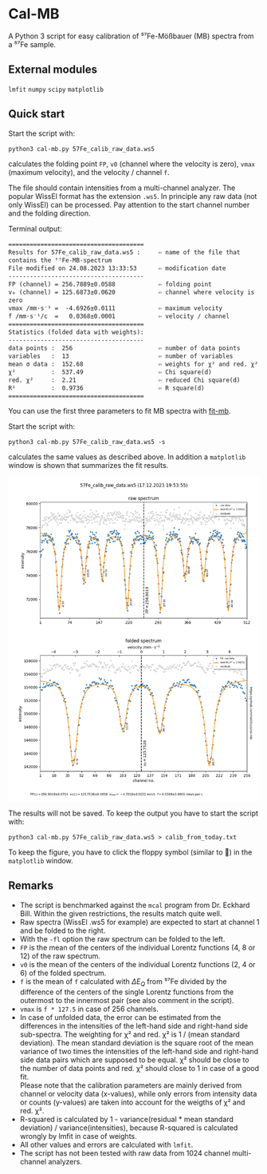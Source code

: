 # Cal-MB

A Python 3 script for easy calibration of ⁵⁷Fe-Mößbauer (MB) spectra from a ⁵⁷Fe sample. 

## External modules

`lmfit`
`numpy` 
`scipy` 
`matplotlib`

## Quick start

Start the script with:
```console
python3 cal-mb.py 57Fe_calib_raw_data.ws5
```
calculates the folding point `FP`, `v0` (channel where the velocity is zero),
`vmax` (maximum velocity), and the velocity / channel `f`.

The file should contain intensities from a multi-channel analyzer. The popular WissEl format
has the extension `.ws5`. In principle any raw data (not only WissEl) can be processed. Pay 
attention to the start channel number and the folding direction.

Terminal output:
```
======================================
Results for 57Fe_calib_raw_data.ws5 :     ⇦ name of the file that contains the ⁵⁷Fe-MB-spectrum 
File modified on 24.08.2023 13:33:53      ⇦ modification date
--------------------------------------
FP (channel) = 256.7889±0.0588            ⇦ folding point
v₀ (channel) = 125.6873±0.0620            ⇦ channel where velocity is zero
vmax /mm·s⁻¹ =  -4.6926±0.0111            ⇦ maximum velocity
f /mm·s⁻¹/c  =   0.0368±0.0001            ⇦ velocity / channel 
======================================
Statistics (folded data with weights):
--------------------------------------
data points :  256                        ⇦ number of data points
variables   :  13                         ⇦ number of variables
mean σ data :  152.68                     ⇦ weights for χ² and red. χ²
χ²          :  537.49                     ⇦ Chi square(d) 
red. χ²     :  2.21                       ⇦ reduced Chi square(d)
R²          :  0.9736                     ⇦ R square(d)
======================================
```
You can use the first three parameters to fit MB spectra with [fit-mb](https://github.com/radi0sus/fit-mb). 

Start the script with:
```console
python3 cal-mb.py 57Fe_calib_raw_data.ws5 -s
```
calculates the same values as described above. In addition a `matplotlib` window is shown that 
summarizes the fit results.

<img src='examples\Figure_2.png' alt='Fit' width=600 align='center'> 

The results will not be saved. To keep the output you have to start the script with:
```console
python3 cal-mb.py 57Fe_calib_raw_data.ws5 > calib_from_today.txt
```
To keep the figure, you have to click the floppy symbol (similar to 💾) in the `matplotlib` window.

## Remarks

- The script is benchmarked against the `mcal` program from Dr. Eckhard Bill.
  Within the given restrictions, the results match quite well.
- Raw spectra (WissEl .ws5 for example) are expected to start at channel 1 and be folded to the right.
- With the `-fl` option the raw spectrum can be folded to the left.
- `FP` is the mean of the centers of the individual Lorentz functions (4, 8 or 12) of the raw spectrum.
- `v0` is the mean of the centers of the individual Lorentz functions (2, 4 or 6) of the folded spectrum.
- `f` is the mean of `f` calculated with $\Delta E_Q$ from ⁵⁷Fe divided by the difference of the centers of 
   the single Lorentz functions from the outermost to the innermost pair (see also comment in the script).
- `vmax` is  `f * 127.5` in case of 256 channels. 
- In case of unfolded data, the error can be estimated from the differences in the intensities of the left-hand side and
  right-hand side sub-spectra. The weighting for χ² and red. χ² is 1 / (mean standard deviation).
  The mean standard deviation is the square root of the mean variance of two times the intensities of the left-hand side
  and right-hand side data pairs which are supposed to be equal. χ² should be close to the number of data points and red. χ²
  should close to 1 in case of a good fit.    
  Please note that the calibration parameters are mainly derived from channel or velocity data (x-values), while only errors
  from intensity data or counts (y-values) are taken into account for the weigths of χ² and red. χ². 
- R-squared is calculated by 1 - variance(residual * mean standard deviation) / variance(intensities),
  because R-squared is calculated wrongly by lmfit in case of weights.
- All other values and errors are calculated with `lmfit`.
- The script has not been tested with raw data from 1024 channel multi-channel analyzers.

